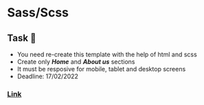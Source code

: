 # Sass/Scss

## Task 🎯

- You need re-create this template with the help of html and scss
- Create only ***Home*** and ***About us*** sections
- It must be resposive for mobile, tablet and desktop screens
- Deadline: 17/02/2022

### [Link](https://www.pxdraft.com/themeforest/tony/index-03.html)
